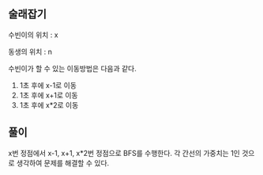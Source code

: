 ## 술래잡기

수빈이의 위치 : x

동생의 위치 : n

수빈이가 할 수 있는 이동방법은 다음과 같다.

1. 1초 후에 x-1로 이동
2. 1초 후에 x+1로 이동
3. 1초 후에 x*2로 이동

## 풀이

x번 정점에서 x-1, x+1, x*2번 정점으로 BFS를 수행한다. 각 간선의 가중치는 1인 것으로 생각하여 문제를 해결할 수 있다.